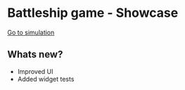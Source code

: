 # Battleship game - Showcase

[Go to simulation](https://battleship-734db.web.app)

## Whats new?
- Improved UI
- Added widget tests

